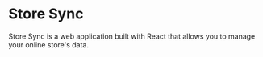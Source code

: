 # Store Sync

Store Sync is a web application built with React that allows you to manage your online store's data.
